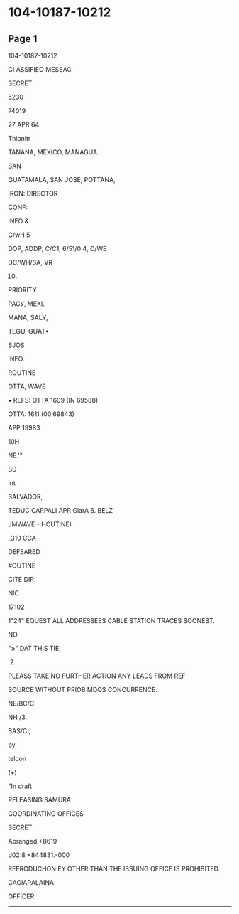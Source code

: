 # 104-10187-10212

## Page 1

104-10187-10212

CI ASSIFIEO MESSAG

SECRET

5230

74019

27 APR 64

Thionitr

TANANA, MEXICO, MANAGUA.

SAN

GUATAMALA, SAN JOSE, POTTANA,

IRON: DIRECTOR

CONF:

INFO &

C/wH 5

DOP, ADDP, C/C1, 6/51/0 4, C/WE

DC/WH/SA, VR

10)

PRIORITY

РАСУ, МЕХІ.

MANA, SALY,

TEGU, GUAT•

SJOS

INFO.

ROUTINE

OTTA, WAVE

• REFS: OTTA 1609 (IN 69588)

OTTA: 1611 (00.69843)

APP 19983

10H

NE.'"

SD

int

SALVADOR,

TEDUC CARPALI APR GlarA 6. BELZ

JMWAVE - HOUTINE)

_310 CCA

DEFEARED

#OUTINE

CITE DIR

NIC

17102

1"24" EQUEST ALL ADDRESSEES CABLE STATION TRACES SOONEST.

NO

"≥" DAT THIS TIE,

.2.

PLEASS TAKE NO FURTHER ACTION ANY LEADS FROM REF

SOURCE WITHOUT PRIOB MDQS CONCURRENCE.

NE/BC/C

NH /3.

SAS/CI,

by

telcon

(+)

"In draft

RELEASING SAMURA

COORDINATING OFFICES

SECRET

Abranged +8619

d02:8 +844831.-000

REFRODUCHON EY OTHER THAN THE ISSUING OFFICE IS PROHIBITED.

CAOlARALAINA

OFFICER

---

